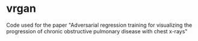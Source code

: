 # vrgan
Code used for the paper "Adversarial regression training for visualizing the progression of chronic obstructive pulmonary disease with chest x-rays"
